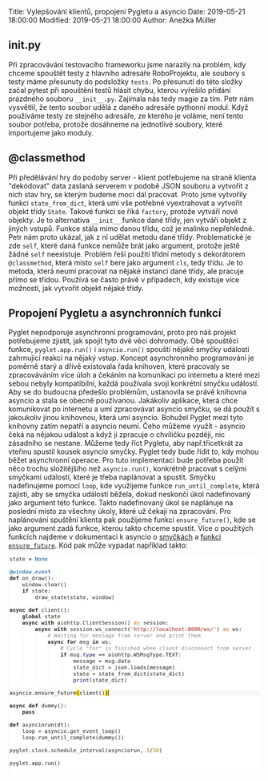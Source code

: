 Title: Vylepšování klientů, propojení Pygletu a asyncio
Date: 2019-05-21 18:00:00
Modified: 2019-05-21 18:00:00
Author: Anežka Müller

## __init__.py

Při zpracovávání testovacího frameworku jsme narazily na problém, kdy chceme spouštět testy z hlavního adresáře RoboProjektu, ale soubory s testy máme přesunuty do podsložky `tests`. 
Po přesunutí do této složky začal pytest při spouštění testů hlásit chybu, kterou vyřešilo přidání prázdného souboru `__init__.py`. 
Zajímala nás tedy magie za tím.
Petr nám vysvětlil, že tento soubor udělá z daného adresáře pythonní modul. 
Když používáme testy ze stejného adresáře, ze kterého je voláme, není tento soubor potřeba, protože dosáhneme na jednotlivé soubory, které importujeme jako moduly. 

## @classmethod

Při předělávání hry do podoby server - klient potřebujeme na straně klienta "dekódovat" data zaslaná serverem v podobě JSON souboru a vytvořit z nich stav hry, se kterým budeme moci dál pracovat. 
Proto jsme vytvořily funkci `state_from_dict`, která umí vše potřebné vyextrahovat a vytvořit objekt třídy `State`. 
Takové funkci se říká `factory`, protože vytváří nové objekty. 
Je to alternativa `__init__` funkce dané třídy, jen vytváří objekt z jiných vstupů. 
Funkce stála mimo danou třídu, což je malinko nepřehledné. 
Petr nám proto ukázal, jak z ní udělat metodu dané třídy. 
Problematické je zde `self`, které daná funkce nemůže brát jako argument, protože ještě žádné `self` neexistuje.
Problém řeší použití třídní metody s dekorátorem `@classmethod`, která místo `self` bere jako argument `cls`, tedy třídu. 
Je to metoda, která neumí pracovat na nějaké instanci dané třídy, ale pracuje přímo se třídou.
Používá se často právě v případech, kdy existuje více možností, jak vytvořit objekt nějaké třídy. 

## Propojení Pygletu a asynchronních funkcí

Pyglet nepodporuje asynchronní programování, proto pro náš projekt potřebujeme zjistit, jak spojit tyto dvě věci dohromady. 
Obě spouštěcí funkce, `pyglet.app.run()` i `asyncio.run()` spouští nějaké smyčky událostí zahrnující reakci na nějaký vstup.
Koncept asynchronního programování je poměrně starý a dřívě existovala řada knihoven, které pracovaly se zpracováváním více úloh a čekáním na komunikaci po internetu a které mezi sebou nebyly kompatibilní, každá používala svoji konkrétní smyčku událostí. 
Aby se do budoucna předešlo problémům, ustanovila se právě knihovna asyncio a stala se obecně používanou. 
Jakákoliv aplikace, která chce komunikovat po internetu a umí zpracovávat asyncio smyčku, se dá použít s jakoukoliv jinou knihovnou, která umí asyncio. 
Bohužel Pyglet mezi tyto knihovny zatím nepatří a asyncio neumí. 
Čeho můžeme využít - asyncio čeká na nějakou událost a když ji zpracuje o chviličku později, nic zásadního se nestane. 
Můžeme tedy říct Pygletu, aby např.třicetkrát za vteřinu spustil kousek asyncio smyčky.
Pyglet tedy bude řídit to, kdy mohou běžet asynchronní operace. 
Pro tuto implementaci bude potřeba použít něco trochu složitějšího než `asyncio.run()`, konkrétně pracovat s celými smyčkami událostí, které je třeba naplánovat a spustit. 
Smyčku nadefinujeme pomocí `loop`, kde využijeme funkce `run_until_complete`, která zajistí, aby se smyčka událostí běžela, dokud neskončí úkol nadefinovaný jako argument této funkce. 
Takto nadefinovaný úkol se naplánuje na poslední místo za všechny úkoly, které už čekají na zpracování. 
Pro naplánování spuštění klienta pak použijeme funkci `ensure_future()`, kde se jako argument zadá funkce, kterou takto chceme spustit.
Více o použitých funkcích najdeme v dokumentaci k asyncio o [smyčkách](https://docs.python.org/3/library/asyncio-eventloop.html) a [funkci `ensure_future`](https://docs.python.org/3/library/asyncio-future.html). 
Kód pak může vypadat například takto:

![loops](./images/loops.jpg)



